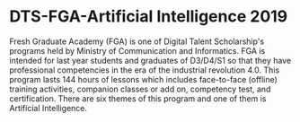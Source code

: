 # DTS-FGA-Artificial Intelligence 2019
Fresh Graduate Academy (FGA) is one of Digital Talent Scholarship's programs held by Ministry of Communication and Informatics. FGA is intended for last year students and graduates of D3/D4/S1 so that they have professional competencies in the era of the industrial revolution 4.0. This program lasts 144 hours of lessons which includes face-to-face (offline) training activities, companion classes or add on, competency test, and certification. There are six themes of this program and one of them is Artificial Intelligence.
